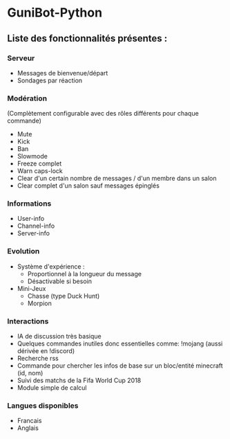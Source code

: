 # GuniBot-Python

## Liste des fonctionnalités présentes :

### Serveur
* Messages de bienvenue/départ
* Sondages par réaction 

### Modération
(Complètement configurable avec des rôles différents pour chaque commande)
* Mute
* Kick
* Ban
* Slowmode
* Freeze complet
* Warn caps-lock
* Clear d'un certain nombre de messages / d'un membre dans un salon
* Clear complet d'un salon sauf messages épinglés

### Informations
* User-info
* Channel-info
* Server-info

### Evolution
* Système d'expérience :
  * Proportionnel à la longueur du message
  * Désactivable si besoin
* Mini-Jeux
  * Chasse (type Duck Hunt)
  * Morpion

### Interactions
* IA de discussion très basique
* Quelques commandes inutiles donc essentielles comme: !mojang (aussi dérivée en !discord)
* Recherche rss
* Commande pour chercher les infos de base sur un bloc/entité minecraft (id, nom) 
* Suivi des matchs de la Fifa World Cup 2018
* Module simple de calcul

### Langues disponibles
* Francais
* Anglais
